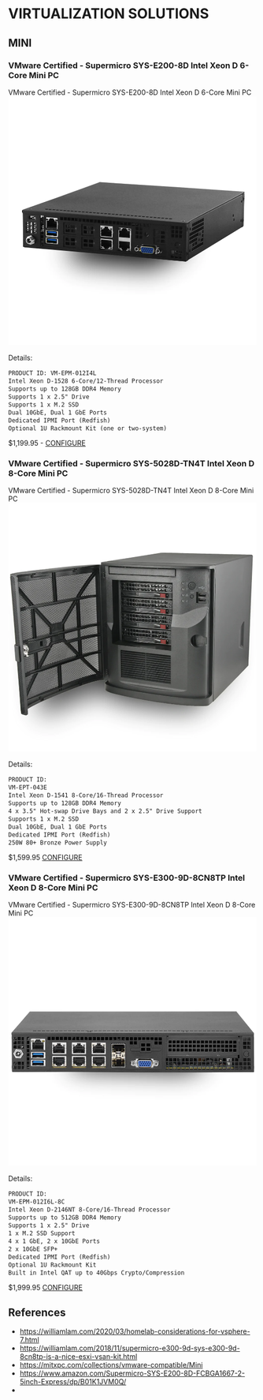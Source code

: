 
# VIRTUALIZATION SOLUTIONS

## MINI

### VMware Certified - Supermicro SYS-E200-8D Intel Xeon D 6-Core Mini PC

VMware Certified - Supermicro SYS-E200-8D Intel Xeon D 6-Core Mini PC
![VMware Certified - Supermicro SYS-E200-8D Intel Xeon D 6-Core Mini PC](./img/vm-epm-012i4l.png)

Details:

    PRODUCT ID: VM-EPM-012I4L
    Intel Xeon D-1528 6-Core/12-Thread Processor
    Supports up to 128GB DDR4 Memory
    Supports 1 x 2.5" Drive
    Supports 1 x M.2 SSD
    Dual 10GbE, Dual 1 GbE Ports
    Dedicated IPMI Port (Redfish)
    Optional 1U Rackmount Kit (one or two-system)

$1,199.95 - [CONFIGURE](https://mitxpc.com/products/vm-epm-012i4l)


### VMware Certified - Supermicro SYS-5028D-TN4T Intel Xeon D 8-Core Mini PC

VMware Certified - Supermicro SYS-5028D-TN4T Intel Xeon D 8-Core Mini PC
![VMware Certified - Supermicro SYS-5028D-TN4T Intel Xeon D 8-Core Mini PC](./img/vm-ept-043e.png)

Details:

    PRODUCT ID:
    VM-EPT-043E
    Intel Xeon D-1541 8-Core/16-Thread Processor
    Supports up to 128GB DDR4 Memory
    4 x 3.5" Hot-swap Drive Bays and 2 x 2.5" Drive Support
    Supports 1 x M.2 SSD
    Dual 10GbE, Dual 1 GbE Ports
    Dedicated IPMI Port (Redfish)
    250W 80+ Bronze Power Supply

$1,599.95 [CONFIGURE](https://mitxpc.com/products/vm-ept-043e)



### VMware Certified - Supermicro SYS-E300-9D-8CN8TP Intel Xeon D 8-Core Mini PC

VMware Certified - Supermicro SYS-E300-9D-8CN8TP Intel Xeon D 8-Core Mini PC
![VMware Certified - Supermicro SYS-E300-9D-8CN8TP Intel Xeon D 8-Core Mini PC](./img/vm-epm-012i6l-8c.png)

Details:

    PRODUCT ID:
    VM-EPM-012I6L-8C
    Intel Xeon D-2146NT 8-Core/16-Thread Processor
    Supports up to 512GB DDR4 Memory
    Supports 1 x 2.5" Drive
    1 x M.2 SSD Support
    4 x 1 GbE, 2 x 10GbE Ports
    2 x 10GbE SFP+
    Dedicated IPMI Port (Redfish)
    Optional 1U Rackmount Kit
    Built in Intel QAT up to 40Gbps Crypto/Compression

$1,999.95 [CONFIGURE](https://mitxpc.com/products/vm-epm-012i6l-8c)


## References

* https://williamlam.com/2020/03/homelab-considerations-for-vsphere-7.html
* https://williamlam.com/2018/11/supermicro-e300-9d-sys-e300-9d-8cn8tp-is-a-nice-esxi-vsan-kit.html
* https://mitxpc.com/collections/vmware-compatible/Mini
* https://www.amazon.com/Supermicro-SYS-E200-8D-FCBGA1667-2-5inch-Express/dp/B01K1JVM0Q/
* 